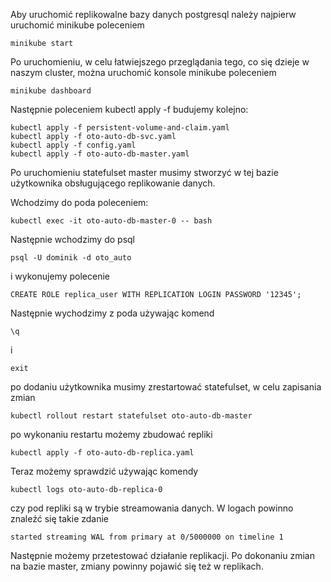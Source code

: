 Aby uruchomić replikowalne bazy danych postgresql należy najpierw uruchomić minikube poleceniem

~~~~
minikube start
~~~~

Po uruchomieniu, w celu łatwiejszego przeglądania tego, co się dzieje w naszym cluster, można uruchomić konsole minikube poleceniem

~~~~
minikube dashboard
~~~~

Następnie poleceniem kubectl apply -f budujemy kolejno:

~~~~
kubectl apply -f persistent-volume-and-claim.yaml
kubectl apply -f oto-auto-db-svc.yaml
kubectl apply -f config.yaml
kubectl apply -f oto-auto-db-master.yaml
~~~~

Po uruchomieniu statefulset master musimy stworzyć w tej bazie użytkownika obsługującego replikowanie danych.

Wchodzimy do poda poleceniem:

~~~~
kubectl exec -it oto-auto-db-master-0 -- bash
~~~~

Następnie wchodzimy do psql

~~~~
psql -U dominik -d oto_auto
~~~~

i wykonujemy polecenie

~~~~
CREATE ROLE replica_user WITH REPLICATION LOGIN PASSWORD '12345';
~~~~

Następnie wychodzimy z poda używając komend

~~~~
\q
~~~~

i 

~~~~
exit
~~~~

po dodaniu użytkownika musimy zrestartować statefulset, w celu zapisania zmian

~~~~
kubectl rollout restart statefulset oto-auto-db-master
~~~~

po wykonaniu restartu możemy zbudować repliki

~~~~
kubectl apply -f oto-auto-db-replica.yaml
~~~~

Teraz możemy sprawdzić używając komendy 

~~~~
kubectl logs oto-auto-db-replica-0
~~~~

czy pod repliki są w trybie streamowania danych. W logach powinno znaleźć się takie zdanie

```started streaming WAL from primary at 0/5000000 on timeline 1```

Następnie możemy przetestować działanie replikacji. Po dokonaniu zmian na bazie master, zmiany powinny pojawić się też w replikach.